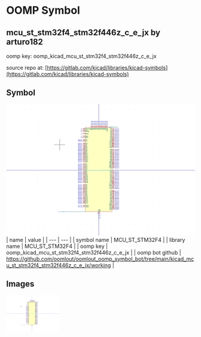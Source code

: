# OOMP Symbol  
## mcu_st_stm32f4_stm32f446z_c_e_jx  by arturo182  
  
oomp key: oomp_kicad_mcu_st_stm32f4_stm32f446z_c_e_jx  
  
source repo at: [https://gitlab.com/kicad/libraries/kicad-symbols](https://gitlab.com/kicad/libraries/kicad-symbols)  
## Symbol  
  
[![working.png](working_600.png)](working.png)  
| name | value | 
| --- | --- | 
| symbol name | MCU_ST_STM32F4 | 
| library name | MCU_ST_STM32F4 | 
| oomp key | oomp_kicad_mcu_st_stm32f4_stm32f446z_c_e_jx | 
| oomp bot github | https://github.com/oomlout/oomlout_oomp_symbol_bot/tree/main/kicad_mcu_st_stm32f4_stm32f446z_c_e_jx/working | 
## Images  
  
[![working.png](working_140.png)](working.png)  
